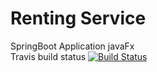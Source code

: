 # Renting Service
SpringBoot Application javaFx <br>
Travis build status 
[![Build Status](https://travis-ci.org/ElarbiMohamedAymen/RentingService.svg?branch=master)](https://travis-ci.org/ElarbiMohamedAymen/RentingService)
